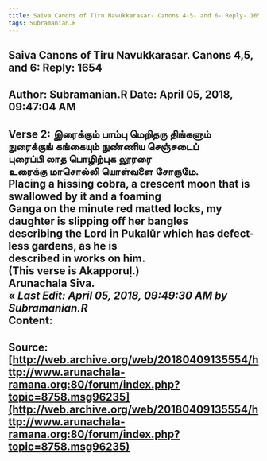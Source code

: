 ```yaml
--- 
title: Saiva Canons of Tiru Navukkarasar- Canons 4-5- and 6- Reply- 1654   
tags: Subramanian.R  
---  
```

##  Saiva Canons of Tiru Navukkarasar. Canons 4,5, and 6: Reply: 1654  
Author: Subramanian.R       Date: April 05, 2018, 09:47:04 AM  
---  
Verse 2: இரைக்கும் பாம்பு மெறிதரு திங்களும்   
நுரைக்குங் கங்கையும் நுண்ணிய செஞ்சடைப்   
புரைப்பி லாத பொழிற்புக லூரரை   
உரைக்கு மாசொல்லி யொள்வளை சோருமே.   
Placing a hissing cobra, a crescent moon that is swallowed by it and a foaming  
Ganga on the minute red matted locks, my daughter is slipping off her bangles  
describing the Lord in Pukalūr which has defect-less gardens, as he is  
described in works on him.   
(This verse is Akapporuḷ.)   
Arunachala Siva.   
« _Last Edit: April 05, 2018, 09:49:30 AM by Subramanian.R_  
Content:
 ---  
Source:[http://web.archive.org/web/20180409135554/http://www.arunachala-ramana.org:80/forum/index.php?topic=8758.msg96235](http://web.archive.org/web/20180409135554/http://www.arunachala-ramana.org:80/forum/index.php?topic=8758.msg96235)   
---  

